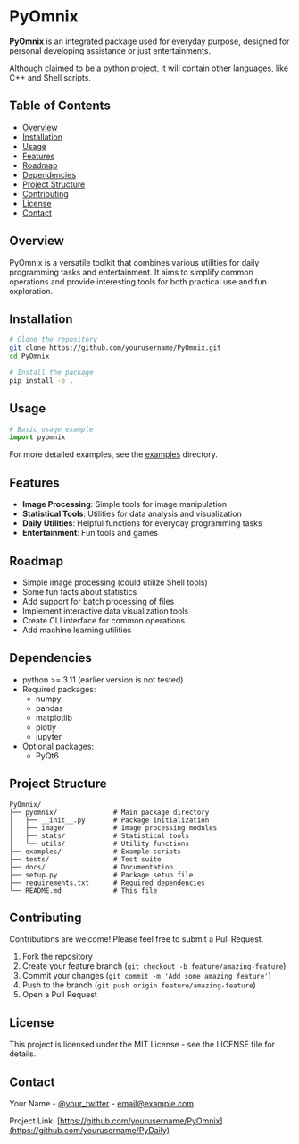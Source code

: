 # PyOmnix

**PyOmnix** is an integrated package used for everyday purpose,
designed for personal developing assistance or just entertainments.

Although claimed to be a python project, it will contain other languages,
like C++ and Shell scripts.

## Table of Contents

- [Overview](#overview)
- [Installation](#installation)
- [Usage](#usage)
- [Features](#features)
- [Roadmap](#roadmap)
- [Dependencies](#dependencies)
- [Project Structure](#project-structure)
- [Contributing](#contributing)
- [License](#license)
- [Contact](#contact)

## Overview

PyOmnix is a versatile toolkit that combines various utilities for daily programming tasks and entertainment. It aims to simplify common operations and provide interesting tools for both practical use and fun exploration.

## Installation

```bash
# Clone the repository
git clone https://github.com/yourusername/PyOmnix.git
cd PyOmnix

# Install the package
pip install -e .
```

## Usage

```python
# Basic usage example
import pyomnix
```

For more detailed examples, see the [examples](examples/) directory.

## Features

- **Image Processing**: Simple tools for image manipulation
- **Statistical Tools**: Utilities for data analysis and visualization
- **Daily Utilities**: Helpful functions for everyday programming tasks
- **Entertainment**: Fun tools and games

## Roadmap
- Simple image processing (could utilize Shell tools)
- Some fun facts about statistics
- Add support for batch processing of files
- Implement interactive data visualization tools
- Create CLI interface for common operations
- Add machine learning utilities

## Dependencies
- python >= 3.11 (earlier version is not tested)
- Required packages:
    - numpy
    - pandas
    - matplotlib
    - plotly
    - jupyter
- Optional packages:
    - PyQt6

## Project Structure

```
PyOmnix/
├── pyomnix/              # Main package directory
│   ├── __init__.py       # Package initialization
│   ├── image/            # Image processing modules
│   ├── stats/            # Statistical tools
│   └── utils/            # Utility functions
├── examples/             # Example scripts
├── tests/                # Test suite
├── docs/                 # Documentation
├── setup.py              # Package setup file
├── requirements.txt      # Required dependencies
└── README.md             # This file
```

## Contributing

Contributions are welcome! Please feel free to submit a Pull Request.

1. Fork the repository
2. Create your feature branch (`git checkout -b feature/amazing-feature`)
3. Commit your changes (`git commit -m 'Add some amazing feature'`)
4. Push to the branch (`git push origin feature/amazing-feature`)
5. Open a Pull Request

## License

This project is licensed under the MIT License - see the LICENSE file for details.

## Contact

Your Name - [@your_twitter](https://twitter.com/your_twitter) - email@example.com

Project Link: [https://github.com/yourusername/PyOmnix](https://github.com/yourusername/PyDaily)
